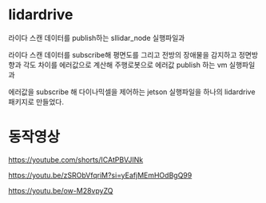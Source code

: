 # lidardrive
라이다 스캔 데이터를 publish하는 sllidar_node 실행파일과

라이다 스캔 데이터를 subscribe해 평면도를 그리고 전방의 장애물을 감지하고 정면방향과 각도 차이를 에러값으로 계산해 주행로봇으로 에러값 publish 하는 vm 실행파일과

에러값을 subscribe 해 다이나믹셀을 제어하는 jetson 실행파일을 
하나의 lidardrive패키지로 만들었다.
# 동작영상
https://youtube.com/shorts/ICAtPBVJINk


https://youtu.be/zSRObVfqriM?si=yEafjMEmHOdBgQ99


https://youtu.be/ow-M28vpyZQ
